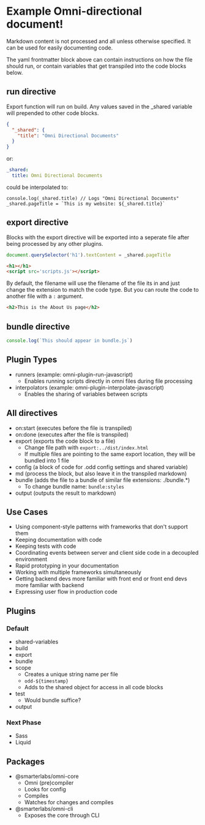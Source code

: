 # Example Omni-directional document!

Markdown content is not processed and all unless otherwise specified. It can be used for easily documenting code.

The yaml frontmatter block above can contain instructions on how the file should run, or contain variables that get transpiled into the code blocks below.

## run directive

Export function will run on build. Any values saved in the _shared variable will prepended to other code blocks.


```json run
{
  "_shared": {
    "title": "Omni Directional Documents"
  }
}
```

or:

```yaml run
_shared:
  title: Omni Directional Documents
```

could be interpolated to:

```es6 run
console.log(_shared.title) // Logs "Omni Directional Documents"
_shared.pageTitle = `This is my website: ${_shared.title}`
```


## export directive

Blocks with the export directive will be exported into a seperate file after being processed by any other plugins.

```js export:scripts
document.querySelector('h1').textContent = _shared.pageTitle
```

```html export
<h1></h1>
<script src='scripts.js'></script>
```

By default, the filename will use the filename of the file its in and just change the extension to match the code type. But you can route the code to another file with a `:` argument.

```html export:about
<h2>This is the About Us page</h2>
```

## bundle directive

```js bundle
console.log(`This should appear in bundle.js`)
```

## Plugin Types

- runners (example: omni-plugin-run-javascript)
  - Enables running scripts directly in omni files during file processing
- interpolators (example: omni-plugin-interpolate-javascript)
  - Enables the sharing of variables between scripts


## All directives

- on:start (executes before the file is transpiled)
- on:done (executes after the file is transpiled)
- export (exports the code block to a file)
  + Change file path with `export:../dist/index.html`
  + If multiple files are pointing to the same export location, they will be bundled into 1 file
- config (a block of code for .odd config settings and shared variable)
- md (process the block, but also leave it in the transpiled markdown)
- bundle (adds the file to a bundle of similar file extensions: ./bundle.*)
  + To change bundle name: `bundle:styles`
- output (outputs the result to markdown)


## Use Cases

- Using component-style patterns with frameworks that don't support them
- Keeping documentation with code
- Keeping tests with code
- Coordinating events between server and client side code in a decoupled environment
- Rapid prototyping in your documentation
- Working with multiple frameworks simultaneously
- Getting backend devs more familiar with front end or front end devs more familiar with backend
- Expressing user flow in production code

## Plugins

### Default

- shared-variables
- build
- export
- bundle
- scope
  + Creates a unique string name per file
  + `odd-${timestamp}`
  + Adds to the shared object for access in all code blocks
- test
  + Would bundle suffice?
- output

### Next Phase

- Sass
- Liquid

## Packages

- @smarterlabs/omni-core
  + Omni (pre)compiler
  + Looks for config
  + Compiles
  + Watches for changes and compiles
- @smarterlabs/omni-cli
  + Exposes the core through CLI
